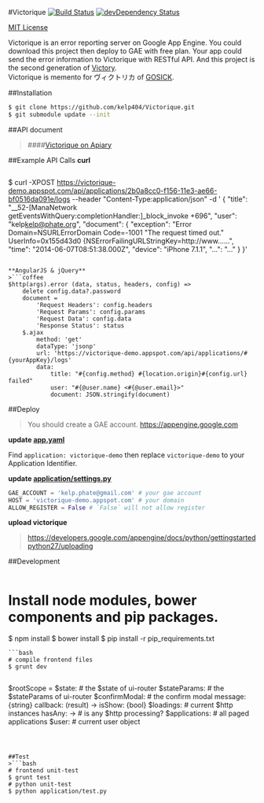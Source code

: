 #Victorique [![Build Status](https://secure.travis-ci.org/kelp404/Victorique.png?branch=master)](http://travis-ci.org/kelp404/Victorique) [![devDependency Status](https://david-dm.org/kelp404/Victorique/dev-status.png?branch=master)](https://david-dm.org/kelp404/Victorique#info=devDependencies&view=table)

[MIT License](http://www.opensource.org/licenses/mit-license.php)


Victorique is an error reporting server on Google App Engine. You could download this project then deploy to GAE with free plan. Your app could send the error information to Victorique with RESTful API. And this project is the second generation of [Victory](https://github.com/kelp404/Victory).  
Victorique is memento for ヴィクトリカ of [GOSICK](http://www.gosick.tv/).




##Installation
```bash
$ git clone https://github.com/kelp404/Victorique.git
$ git submodule update --init
```




##API document
>####[Victorique on Apiary](http://docs.victorique.apiary.io/)




##Example API Calls
**curl**
>```bash
$ curl -XPOST https://victorique-demo.appspot.com/api/applications/2b0a8cc0-f156-11e3-ae66-bf0516da091e/logs --header "Content-Type:application/json" -d '
{
  "title": "__52-[ManaNetwork getEventsWithQuery:completionHandler:]_block_invoke +696",
  "user": "kelp<kelp@phate.org>",
  "document": {
    "exception": "Error Domain=NSURLErrorDomain Code=-1001 \"The request timed out.\" UserInfo=0x155d43d0 {NSErrorFailingURLStringKey=http://www......",
    "time": "2014-06-07T08:51:38.000Z",
    "device": "iPhone 7.1.1",
    "...": "..."
  }
}'
```

**AngularJS & jQuery**
>```coffee
$http(args).error (data, status, headers, config) =>
    delete config.data?.password
    document =
        'Request Headers': config.headers
        'Request Params': config.params
        'Request Data': config.data
        'Response Status': status
    $.ajax
        method: 'get'
        dataType: 'jsonp'
        url: 'https://victorique-demo.appspot.com/api/applications/#{yourAppKey}/logs'
        data:
            title: "#{config.method} #{location.origin}#{config.url} failed"
            user: "#{@user.name} <#{@user.email}>"
            document: JSON.stringify(document)
```




##Deploy
>You should create a GAE account.
https://appengine.google.com

**update [app.yaml](https://github.com/kelp404/Victorique/blob/master/app.yaml)**
>
Find `application: victorique-demo` then replace `victorique-demo` to your Application Identifier.

**update [application/settings.py](https://github.com/kelp404/Victorique/blob/master/application/settings.py)**
>
```python
GAE_ACCOUNT = 'kelp.phate@gmail.com' # your gae account
HOST = 'victorique-demo.appspot.com' # your domain
ALLOW_REGISTER = False # `False` will not allow register
```

**upload victorique**
>https://developers.google.com/appengine/docs/python/gettingstartedpython27/uploading




##Development
>```bash
# Install node modules, bower components and pip packages.
$ npm install
$ bower install
$ pip install -r pip_requirements.txt
```
```bash
# compile frontend files
$ grunt dev
```

>```coffee
$rootScope =
    $state:
        # the $state of ui-router
    $stateParams:
        # the $stateParams of ui-router
    $confirmModal:
        # the confirm modal
        message: {string}
        callback: (result) ->
        isShow: {bool}
    $loadings:
        # current $http instances
        hasAny: -> # is any $http processing?
    $applications:
        # all paged applications
    $user:
        # current user object
```



##Test
>```bash
# frontend unit-test
$ grunt test
# python unit-test
$ python application/test.py
```
